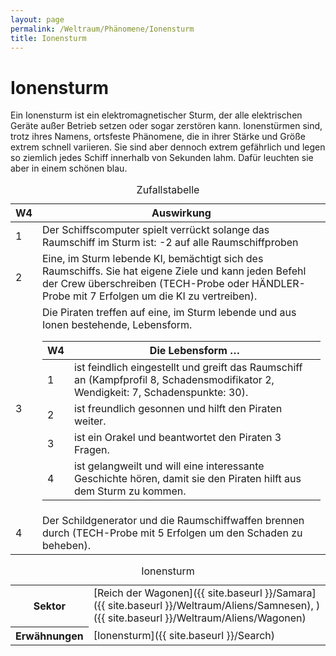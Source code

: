 ```yaml
---
layout: page
permalink: /Weltraum/Phänomene/Ionensturm
title: Ionensturm
---
```



# Ionensturm


Ein Ionensturm ist ein elektromagnetischer Sturm, der alle elektrischen Geräte außer Betrieb setzen oder sogar zerstören kann. Ionenstürmen sind, trotz ihres Namens, ortsfeste Phänomene, die in ihrer Stärke und Größe extrem schnell variieren. Sie sind aber dennoch extrem gefährlich und legen so ziemlich jedes Schiff innerhalb von Sekunden lahm. Dafür leuchten sie aber in einem schönen blau.

<table>
<caption>Zufallstabelle</caption>
<thead>
<tr><th>W4</th><th>Auswirkung</th></tr>
</thead>
<tbody>
<tr><td>1</td><td>Der Schiffscomputer spielt verrückt solange das Raumschiff im Sturm ist: -2 auf alle Raumschiffproben</td></tr>
<tr><td>2</td><td>Eine, im Sturm lebende KI, bemächtigt sich des Raumschiffs. Sie hat eigene Ziele und kann jeden Befehl der Crew überschreiben (TECH-Probe oder HÄNDLER-Probe mit 7 Erfolgen um die KI zu vertreiben).</td></tr>
<tr><td>3</td><td>Die Piraten treffen auf eine, im Sturm lebende und aus Ionen bestehende, Lebensform.
<table>
<thead>
<tr><th>W4</th><th>Die Lebensform …</th></tr>
</thead>
<tbody>
<tr><td>1</td><td>ist feindlich eingestellt und greift das Raumschiff an (Kampfprofil 8, Schadensmodifikator 2, Wendigkeit: 7, Schadenspunkte: 30).</td></tr>
<tr><td>2</td><td>ist freundlich gesonnen und hilft den Piraten weiter.</td></tr>
<tr><td>3</td><td>ist ein Orakel und beantwortet den Piraten 3 Fragen.</td></tr>
<tr><td>4</td><td>ist gelangweilt und will eine interessante Geschichte hören, damit sie den Piraten hilft aus dem Sturm zu kommen.</td></tr>
</tbody>
</table>
</td></tr>
<tr><td>4</td><td>Der Schildgenerator und die Raumschiffwaffen brennen durch (TECH-Probe mit 5 Erfolgen um den Schaden zu beheben).</td></tr>
</tbody>
</table>

<aside>
<table data-type="phaenomen">
<caption>Ionensturm</caption>
<tbody>
<tr><th>Sektor</th><td>[Reich der Wagonen]({{ site.baseurl }}/Samara]({{ site.baseurl }}/Weltraum/Aliens/Samnesen), )({{ site.baseurl }}/Weltraum/Aliens/Wagonen)</td></tr>
<tr><th>Erwähnungen</th><td>[Ionensturm]({{ site.baseurl }}/Search)</td></tr>
</tbody>
</table>
</aside>

